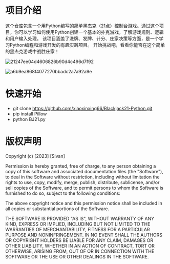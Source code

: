 # 项目介绍
这个仓库包含一个用Python编写的简单黑杰克（21点）控制台游戏。通过这个项目，你可以学习如何使用Python创建一个基本的扑克游戏，了解游戏规则、逻辑和用户输入处理。
该项目涵盖了洗牌、发牌、计分、庄家决策等方面，是一个学习Python编程和游戏开发的有趣实践项目。
开始挑战吧，看看你能否在这个简单的黑杰克游戏中战胜庄家！

![21247ee04d4606826b90d4c496d7f92](https://github.com/xiaoxinxing66/Blackjack21-Python/assets/93857716/0f9bec5e-62f4-4c41-aa00-c6564f071d60)


![a6b9ea868f4077270bbadc2a7a92a9e](https://github.com/xiaoxinxing66/Blackjack21-Python/assets/93857716/5266a58c-2d04-4d58-8b65-6c3b2a112914)


# 快速开始
- git clone https://github.com/xiaoxinxing66/Blackjack21-Python.git
- pip install Pillow
- python BJ21.py

# 版权声明

Copyright (c) [2023] [Sivan]

Permission is hereby granted, free of charge, to any person obtaining a copy
of this software and associated documentation files (the "Software"), to deal
in the Software without restriction, including without limitation the rights
to use, copy, modify, merge, publish, distribute, sublicense, and/or sell
copies of the Software, and to permit persons to whom the Software is
furnished to do so, subject to the following conditions:

The above copyright notice and this permission notice shall be included in all
copies or substantial portions of the Software.

THE SOFTWARE IS PROVIDED "AS IS", WITHOUT WARRANTY OF ANY KIND, EXPRESS OR
IMPLIED, INCLUDING BUT NOT LIMITED TO THE WARRANTIES OF MERCHANTABILITY,
FITNESS FOR A PARTICULAR PURPOSE AND NONINFRINGEMENT. IN NO EVENT SHALL THE
AUTHORS OR COPYRIGHT HOLDERS BE LIABLE FOR ANY CLAIM, DAMAGES OR OTHER
LIABILITY, WHETHER IN AN ACTION OF CONTRACT, TORT OR OTHERWISE, ARISING FROM,
OUT OF OR IN CONNECTION WITH THE SOFTWARE OR THE USE OR OTHER DEALINGS IN THE
SOFTWARE.




